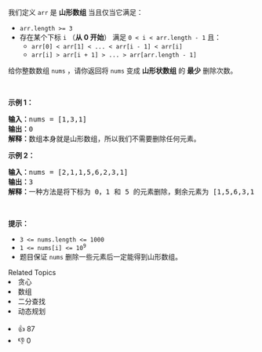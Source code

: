<p>我们定义&nbsp;<code>arr</code>&nbsp;是 <b>山形数组</b>&nbsp;当且仅当它满足：</p>

<ul> 
 <li><code>arr.length &gt;= 3</code></li> 
 <li>存在某个下标&nbsp;<code>i</code>&nbsp;（<strong>从 0 开始</strong>）&nbsp;满足&nbsp;<code>0 &lt; i &lt; arr.length - 1</code>&nbsp;且： 
  <ul> 
   <li><code>arr[0] &lt; arr[1] &lt; ... &lt; arr[i - 1] &lt; arr[i]</code></li> 
   <li><code>arr[i] &gt; arr[i + 1] &gt; ... &gt; arr[arr.length - 1]</code></li> 
  </ul> </li> 
</ul>

<p>给你整数数组&nbsp;<code>nums</code>​ ，请你返回将 <code>nums</code>&nbsp;变成 <strong>山形状数组</strong>&nbsp;的​ <strong>最少</strong>&nbsp;删除次数。</p>

<p>&nbsp;</p>

<p><strong>示例 1：</strong></p>

<pre>
<b>输入：</b>nums = [1,3,1]
<b>输出：</b>0
<b>解释：</b>数组本身就是山形数组，所以我们不需要删除任何元素。
</pre>

<p><strong>示例 2：</strong></p>

<pre>
<b>输入：</b>nums = [2,1,1,5,6,2,3,1]
<b>输出：</b>3
<b>解释：</b>一种方法是将下标为 0，1 和 5 的元素删除，剩余元素为 [1,5,6,3,1] ，是山形数组。
</pre>

<p>&nbsp;</p>

<p><strong>提示：</strong></p>

<ul> 
 <li><code>3 &lt;= nums.length &lt;= 1000</code></li> 
 <li><code>1 &lt;= nums[i] &lt;= 10<sup>9</sup></code></li> 
 <li>题目保证&nbsp;<code>nums</code> 删除一些元素后一定能得到山形数组。</li> 
</ul>

<div><div>Related Topics</div><div><li>贪心</li><li>数组</li><li>二分查找</li><li>动态规划</li></div></div><br><div><li>👍 87</li><li>👎 0</li></div>